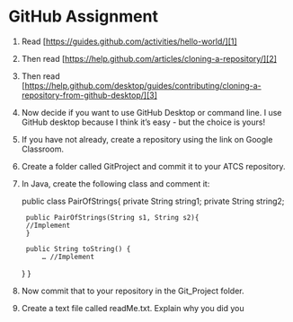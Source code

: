 # GitHub Assignment

1. Read [https://guides.github.com/activities/hello-world/][1]
2. Then read [https://help.github.com/articles/cloning-a-repository/][2]
3. Then read [https://help.github.com/desktop/guides/contributing/cloning-a-repository-from-github-desktop/][3]
4. Now decide if you want to use GitHub Desktop or command line. I use GitHub desktop because I think it’s easy - but the choice is yours!
5. If you have not already, create a repository using the link on Google Classroom.
6. Create a folder called GitProject and commit it to your ATCS repository. 
7. In Java, create the following class and comment it:

	public class PairOfStrings{
	   private String string1;
	   private String string2;
	
	    public PairOfStrings(String s1, String s2){
	    //Implement
	    }
	
	    public String toString() {
	        … //Implement
	  }
	}

8. Now commit that to your repository in the Git\_Project folder.
9. Create a text file called readMe.txt. Explain why you did you 

[1]:	https://guides.github.com/activities/hello-world/
[2]:	https://help.github.com/articles/cloning-a-repository/
[3]:	https://help.github.com/desktop/guides/contributing/cloning-a-repository-from-github-desktop/